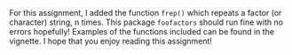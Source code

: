 For this assignment, I added the function `frep()` which repeats a factor (or character) string, n times. This package `foofactors` should run fine with no errors hopefully! Examples of the functions included can be found in the vignette. I hope that you enjoy reading this assignment!
